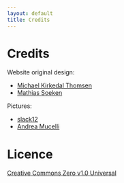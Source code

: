 ```yaml
---
layout: default
title: Credits
---
```


# Credits

Website original design:

- [Michael Kirkedal Thomsen](https://researchprofiles.ku.dk/en/persons/michael-kirkedal-thomsen)
- [Mathias Soeken](http://msoeken.github.io)

Pictures:

- [slack12](https://www.flickr.com/photos/slack12/1463931003/)
- [Andrea Mucelli](https://www.flickr.com/photos/bluestardrop/12995816265)

# Licence

[Creative Commons Zero v1.0 Universal](https://github.com/reversible-computation/reversible-computation.github.io?tab=CC0-1.0-1-ov-file)

